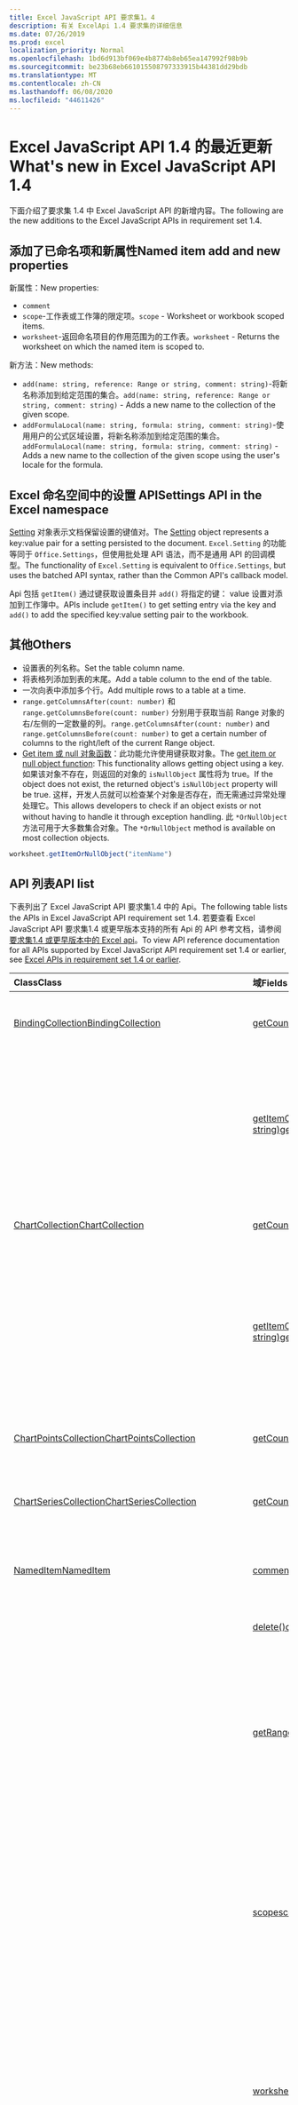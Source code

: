```yaml
---
title: Excel JavaScript API 要求集1。4
description: 有关 ExcelApi 1.4 要求集的详细信息
ms.date: 07/26/2019
ms.prod: excel
localization_priority: Normal
ms.openlocfilehash: 1bd6d913bf069e4b8774b8eb65ea147992f98b9b
ms.sourcegitcommit: be23b68eb661015508797333915b44381dd29bdb
ms.translationtype: MT
ms.contentlocale: zh-CN
ms.lasthandoff: 06/08/2020
ms.locfileid: "44611426"
---
```

# <a name="whats-new-in-excel-javascript-api-14"></a><span data-ttu-id="103db-103">Excel JavaScript API 1.4 的最近更新</span><span class="sxs-lookup"><span data-stu-id="103db-103">What's new in Excel JavaScript API 1.4</span></span>

<span data-ttu-id="103db-104">下面介绍了要求集 1.4 中 Excel JavaScript API 的新增内容。</span><span class="sxs-lookup"><span data-stu-id="103db-104">The following are the new additions to the Excel JavaScript APIs in requirement set 1.4.</span></span>

## <a name="named-item-add-and-new-properties"></a><span data-ttu-id="103db-105">添加了已命名项和新属性</span><span class="sxs-lookup"><span data-stu-id="103db-105">Named item add and new properties</span></span>

<span data-ttu-id="103db-106">新属性：</span><span class="sxs-lookup"><span data-stu-id="103db-106">New properties:</span></span>

* `comment`
* <span data-ttu-id="103db-107">`scope`-工作表或工作簿的限定项。</span><span class="sxs-lookup"><span data-stu-id="103db-107">`scope` - Worksheet or workbook scoped items.</span></span>
* <span data-ttu-id="103db-108">`worksheet`-返回命名项目的作用范围为的工作表。</span><span class="sxs-lookup"><span data-stu-id="103db-108">`worksheet` - Returns the worksheet on which the named item is scoped to.</span></span>

<span data-ttu-id="103db-109">新方法：</span><span class="sxs-lookup"><span data-stu-id="103db-109">New methods:</span></span>

* <span data-ttu-id="103db-110">`add(name: string, reference: Range or string, comment: string)`-将新名称添加到给定范围的集合。</span><span class="sxs-lookup"><span data-stu-id="103db-110">`add(name: string, reference: Range or string, comment: string)` - Adds a new name to the collection of the given scope.</span></span>
* <span data-ttu-id="103db-111">`addFormulaLocal(name: string, formula: string, comment: string)`-使用用户的公式区域设置，将新名称添加到给定范围的集合。</span><span class="sxs-lookup"><span data-stu-id="103db-111">`addFormulaLocal(name: string, formula: string, comment: string)` - Adds a new name to the collection of the given scope using the user's locale for the formula.</span></span>

## <a name="settings-api-in-the-excel-namespace"></a><span data-ttu-id="103db-112">Excel 命名空间中的设置 API</span><span class="sxs-lookup"><span data-stu-id="103db-112">Settings API in the Excel namespace</span></span>

<span data-ttu-id="103db-113">[Setting](/javascript/api/excel/excel.setting) 对象表示文档保留设置的键值对。</span><span class="sxs-lookup"><span data-stu-id="103db-113">The [Setting](/javascript/api/excel/excel.setting) object represents a key:value pair for a setting persisted to the document.</span></span> <span data-ttu-id="103db-114">`Excel.Setting` 的功能等同于 `Office.Settings`，但使用批处理 API 语法，而不是通用 API 的回调模型。</span><span class="sxs-lookup"><span data-stu-id="103db-114">The functionality of `Excel.Setting` is equivalent to `Office.Settings`, but uses the batched API syntax, rather than the Common API's callback model.</span></span>

<span data-ttu-id="103db-115">Api 包括 `getItem()` 通过键获取设置条目并 `add()` 将指定的键： value 设置对添加到工作簿中。</span><span class="sxs-lookup"><span data-stu-id="103db-115">APIs include `getItem()` to get setting entry via the key and `add()` to add the specified key:value setting pair to the workbook.</span></span>

## <a name="others"></a><span data-ttu-id="103db-116">其他</span><span class="sxs-lookup"><span data-stu-id="103db-116">Others</span></span>

* <span data-ttu-id="103db-117">设置表的列名称。</span><span class="sxs-lookup"><span data-stu-id="103db-117">Set the table column name.</span></span>
* <span data-ttu-id="103db-118">将表格列添加到表的末尾。</span><span class="sxs-lookup"><span data-stu-id="103db-118">Add a table column to the end of the table.</span></span>
* <span data-ttu-id="103db-119">一次向表中添加多个行。</span><span class="sxs-lookup"><span data-stu-id="103db-119">Add multiple rows to a table at a time.</span></span>
* <span data-ttu-id="103db-120">`range.getColumnsAfter(count: number)` 和 `range.getColumnsBefore(count: number)` 分别用于获取当前 Range 对象的右/左侧的一定数量的列。</span><span class="sxs-lookup"><span data-stu-id="103db-120">`range.getColumnsAfter(count: number)` and `range.getColumnsBefore(count: number)` to get a certain number of columns to the right/left of the current Range object.</span></span>
* <span data-ttu-id="103db-121">[Get item 或 null 对象函数](../../excel/excel-add-ins-advanced-concepts.md#ornullobject-methods)：此功能允许使用键获取对象。</span><span class="sxs-lookup"><span data-stu-id="103db-121">The [get item or null object function](../../excel/excel-add-ins-advanced-concepts.md#ornullobject-methods): This functionality allows getting object using a key.</span></span> <span data-ttu-id="103db-122">如果该对象不存在，则返回的对象的 `isNullObject` 属性将为 true。</span><span class="sxs-lookup"><span data-stu-id="103db-122">If the object does not exist, the returned object's `isNullObject` property will be true.</span></span> <span data-ttu-id="103db-123">这样，开发人员就可以检查某个对象是否存在，而无需通过异常处理处理它。</span><span class="sxs-lookup"><span data-stu-id="103db-123">This allows developers to check if an object exists or not without having to handle it through exception handling.</span></span> <span data-ttu-id="103db-124">此 `*OrNullObject` 方法可用于大多数集合对象。</span><span class="sxs-lookup"><span data-stu-id="103db-124">The `*OrNullObject` method is available on most collection objects.</span></span>

```js
worksheet.getItemOrNullObject("itemName")
```

## <a name="api-list"></a><span data-ttu-id="103db-125">API 列表</span><span class="sxs-lookup"><span data-stu-id="103db-125">API list</span></span>

<span data-ttu-id="103db-126">下表列出了 Excel JavaScript API 要求集1.4 中的 Api。</span><span class="sxs-lookup"><span data-stu-id="103db-126">The following table lists the APIs in Excel JavaScript API requirement set 1.4.</span></span> <span data-ttu-id="103db-127">若要查看 Excel JavaScript API 要求集1.4 或更早版本支持的所有 Api 的 API 参考文档，请参阅[要求集1.4 或更早版本中的 Excel api](/javascript/api/excel?view=excel-js-1.4)。</span><span class="sxs-lookup"><span data-stu-id="103db-127">To view API reference documentation for all APIs supported by Excel JavaScript API requirement set 1.4 or earlier, see [Excel APIs in requirement set 1.4 or earlier](/javascript/api/excel?view=excel-js-1.4).</span></span>

| <span data-ttu-id="103db-128">Class</span><span class="sxs-lookup"><span data-stu-id="103db-128">Class</span></span> | <span data-ttu-id="103db-129">域</span><span class="sxs-lookup"><span data-stu-id="103db-129">Fields</span></span> | <span data-ttu-id="103db-130">说明</span><span class="sxs-lookup"><span data-stu-id="103db-130">Description</span></span> |
|:---|:---|:---|
|[<span data-ttu-id="103db-131">BindingCollection</span><span class="sxs-lookup"><span data-stu-id="103db-131">BindingCollection</span></span>](/javascript/api/excel/excel.bindingcollection)|[<span data-ttu-id="103db-132">getCount()</span><span class="sxs-lookup"><span data-stu-id="103db-132">getCount()</span></span>](/javascript/api/excel/excel.bindingcollection#getcount--)|<span data-ttu-id="103db-133">获取集合中的绑定数量。</span><span class="sxs-lookup"><span data-stu-id="103db-133">Gets the number of bindings in the collection.</span></span>|
||[<span data-ttu-id="103db-134">getItemOrNullObject(id: string)</span><span class="sxs-lookup"><span data-stu-id="103db-134">getItemOrNullObject(id: string)</span></span>](/javascript/api/excel/excel.bindingcollection#getitemornullobject-id-)|<span data-ttu-id="103db-135">按 ID 获取 Binding 对象。</span><span class="sxs-lookup"><span data-stu-id="103db-135">Gets a binding object by ID.</span></span> <span data-ttu-id="103db-136">如果没有 Binding 对象，将返回 NULL 对象。</span><span class="sxs-lookup"><span data-stu-id="103db-136">If the binding object does not exist, will return a null object.</span></span>|
|[<span data-ttu-id="103db-137">ChartCollection</span><span class="sxs-lookup"><span data-stu-id="103db-137">ChartCollection</span></span>](/javascript/api/excel/excel.chartcollection)|[<span data-ttu-id="103db-138">getCount()</span><span class="sxs-lookup"><span data-stu-id="103db-138">getCount()</span></span>](/javascript/api/excel/excel.chartcollection#getcount--)|<span data-ttu-id="103db-139">返回工作表中的图表数。</span><span class="sxs-lookup"><span data-stu-id="103db-139">Returns the number of charts in the worksheet.</span></span>|
||[<span data-ttu-id="103db-140">getItemOrNullObject(name: string)</span><span class="sxs-lookup"><span data-stu-id="103db-140">getItemOrNullObject(name: string)</span></span>](/javascript/api/excel/excel.chartcollection#getitemornullobject-name-)|<span data-ttu-id="103db-141">使用图表名称获取图表。</span><span class="sxs-lookup"><span data-stu-id="103db-141">Gets a chart using its name.</span></span> <span data-ttu-id="103db-142">如果存在多个名称相同的图表，将返回第一个图表。</span><span class="sxs-lookup"><span data-stu-id="103db-142">If there are multiple charts with the same name, the first one will be returned.</span></span>|
|[<span data-ttu-id="103db-143">ChartPointsCollection</span><span class="sxs-lookup"><span data-stu-id="103db-143">ChartPointsCollection</span></span>](/javascript/api/excel/excel.chartpointscollection)|[<span data-ttu-id="103db-144">getCount()</span><span class="sxs-lookup"><span data-stu-id="103db-144">getCount()</span></span>](/javascript/api/excel/excel.chartpointscollection#getcount--)|<span data-ttu-id="103db-145">返回系列中的图表点数。</span><span class="sxs-lookup"><span data-stu-id="103db-145">Returns the number of chart points in the series.</span></span>|
|[<span data-ttu-id="103db-146">ChartSeriesCollection</span><span class="sxs-lookup"><span data-stu-id="103db-146">ChartSeriesCollection</span></span>](/javascript/api/excel/excel.chartseriescollection)|[<span data-ttu-id="103db-147">getCount()</span><span class="sxs-lookup"><span data-stu-id="103db-147">getCount()</span></span>](/javascript/api/excel/excel.chartseriescollection#getcount--)|<span data-ttu-id="103db-148">返回集合中的系列数量。</span><span class="sxs-lookup"><span data-stu-id="103db-148">Returns the number of series in the collection.</span></span>|
|[<span data-ttu-id="103db-149">NamedItem</span><span class="sxs-lookup"><span data-stu-id="103db-149">NamedItem</span></span>](/javascript/api/excel/excel.nameditem)|[<span data-ttu-id="103db-150">comment</span><span class="sxs-lookup"><span data-stu-id="103db-150">comment</span></span>](/javascript/api/excel/excel.nameditem#comment)|<span data-ttu-id="103db-151">表示与此名称相关联的注释。</span><span class="sxs-lookup"><span data-stu-id="103db-151">Represents the comment associated with this name.</span></span>|
||[<span data-ttu-id="103db-152">delete()</span><span class="sxs-lookup"><span data-stu-id="103db-152">delete()</span></span>](/javascript/api/excel/excel.nameditem#delete--)|<span data-ttu-id="103db-153">删除给定的名称。</span><span class="sxs-lookup"><span data-stu-id="103db-153">Deletes the given name.</span></span>|
||[<span data-ttu-id="103db-154">getRangeOrNullObject()</span><span class="sxs-lookup"><span data-stu-id="103db-154">getRangeOrNullObject()</span></span>](/javascript/api/excel/excel.nameditem#getrangeornullobject--)|<span data-ttu-id="103db-155">返回与名称相关联的 Range 对象。</span><span class="sxs-lookup"><span data-stu-id="103db-155">Returns the range object that is associated with the name.</span></span> <span data-ttu-id="103db-156">如果已命名项的类型不是 Range，将返回 NULL 对象。</span><span class="sxs-lookup"><span data-stu-id="103db-156">Returns a null object if the named item's type is not a range.</span></span>|
||[<span data-ttu-id="103db-157">scope</span><span class="sxs-lookup"><span data-stu-id="103db-157">scope</span></span>](/javascript/api/excel/excel.nameditem#scope)|<span data-ttu-id="103db-158">指明是否将 name 限定到工作簿或特定工作表。</span><span class="sxs-lookup"><span data-stu-id="103db-158">Indicates whether the name is scoped to the workbook or to a specific worksheet.</span></span> <span data-ttu-id="103db-159">可能的值为：工作表、工作簿。</span><span class="sxs-lookup"><span data-stu-id="103db-159">Possible values are: Worksheet, Workbook.</span></span> <span data-ttu-id="103db-160">只读。</span><span class="sxs-lookup"><span data-stu-id="103db-160">Read-only.</span></span>|
||[<span data-ttu-id="103db-161">worksheet</span><span class="sxs-lookup"><span data-stu-id="103db-161">worksheet</span></span>](/javascript/api/excel/excel.nameditem#worksheet)|<span data-ttu-id="103db-162">返回已命名项限定到的工作表。</span><span class="sxs-lookup"><span data-stu-id="103db-162">Returns the worksheet on which the named item is scoped to.</span></span> <span data-ttu-id="103db-163">如果项目的作用域改为工作簿，则会引发错误。</span><span class="sxs-lookup"><span data-stu-id="103db-163">Throws an error if the item is scoped to the workbook instead.</span></span>|
||[<span data-ttu-id="103db-164">worksheetOrNullObject</span><span class="sxs-lookup"><span data-stu-id="103db-164">worksheetOrNullObject</span></span>](/javascript/api/excel/excel.nameditem#worksheetornullobject)|<span data-ttu-id="103db-165">返回已命名项限定到的工作表。</span><span class="sxs-lookup"><span data-stu-id="103db-165">Returns the worksheet on which the named item is scoped to.</span></span> <span data-ttu-id="103db-166">如果项改为限定到工作簿，将返回 NULL 对象。</span><span class="sxs-lookup"><span data-stu-id="103db-166">Returns a null object if the item is scoped to the workbook instead.</span></span>|
|[<span data-ttu-id="103db-167">NamedItemCollection</span><span class="sxs-lookup"><span data-stu-id="103db-167">NamedItemCollection</span></span>](/javascript/api/excel/excel.nameditemcollection)|[<span data-ttu-id="103db-168">add （name： string，reference： Range \| string，comment？： string）</span><span class="sxs-lookup"><span data-stu-id="103db-168">add(name: string, reference: Range \| string, comment?: string)</span></span>](/javascript/api/excel/excel.nameditemcollection#add-name--reference--comment-)|<span data-ttu-id="103db-169">将新名称添加到给定范围的集合。</span><span class="sxs-lookup"><span data-stu-id="103db-169">Adds a new name to the collection of the given scope.</span></span>|
||[<span data-ttu-id="103db-170">addFormulaLocal （name： string，formula： string，comment？： string）</span><span class="sxs-lookup"><span data-stu-id="103db-170">addFormulaLocal(name: string, formula: string, comment?: string)</span></span>](/javascript/api/excel/excel.nameditemcollection#addformulalocal-name--formula--comment-)|<span data-ttu-id="103db-171">使用用户的公式区域设置，将新名称添加到给定范围的集合。</span><span class="sxs-lookup"><span data-stu-id="103db-171">Adds a new name to the collection of the given scope using the user's locale for the formula.</span></span>|
||[<span data-ttu-id="103db-172">getCount()</span><span class="sxs-lookup"><span data-stu-id="103db-172">getCount()</span></span>](/javascript/api/excel/excel.nameditemcollection#getcount--)|<span data-ttu-id="103db-173">获取集合中已命名项的数量。</span><span class="sxs-lookup"><span data-stu-id="103db-173">Gets the number of named items in the collection.</span></span>|
||[<span data-ttu-id="103db-174">getItemOrNullObject(name: string)</span><span class="sxs-lookup"><span data-stu-id="103db-174">getItemOrNullObject(name: string)</span></span>](/javascript/api/excel/excel.nameditemcollection#getitemornullobject-name-)|<span data-ttu-id="103db-175">使用其名称获取 NamedItem 对象。</span><span class="sxs-lookup"><span data-stu-id="103db-175">Gets a NamedItem object using its name.</span></span> <span data-ttu-id="103db-176">如果没有 NamedItem 对象，将返回 NULL 对象。</span><span class="sxs-lookup"><span data-stu-id="103db-176">If the nameditem object does not exist, will return a null object.</span></span>|
|[<span data-ttu-id="103db-177">PivotTableCollection</span><span class="sxs-lookup"><span data-stu-id="103db-177">PivotTableCollection</span></span>](/javascript/api/excel/excel.pivottablecollection)|[<span data-ttu-id="103db-178">getCount()</span><span class="sxs-lookup"><span data-stu-id="103db-178">getCount()</span></span>](/javascript/api/excel/excel.pivottablecollection#getcount--)|<span data-ttu-id="103db-179">获取集合中的数据透视表的数量。</span><span class="sxs-lookup"><span data-stu-id="103db-179">Gets the number of pivot tables in the collection.</span></span>|
||[<span data-ttu-id="103db-180">getItemOrNullObject(name: string)</span><span class="sxs-lookup"><span data-stu-id="103db-180">getItemOrNullObject(name: string)</span></span>](/javascript/api/excel/excel.pivottablecollection#getitemornullobject-name-)|<span data-ttu-id="103db-181">按 PivotTable 对象的名称获取此对象。</span><span class="sxs-lookup"><span data-stu-id="103db-181">Gets a PivotTable by name.</span></span> <span data-ttu-id="103db-182">如果没有 PivotTable 对象，将返回 NULL 对象。</span><span class="sxs-lookup"><span data-stu-id="103db-182">If the PivotTable does not exist, will return a null object.</span></span>|
|[<span data-ttu-id="103db-183">Range</span><span class="sxs-lookup"><span data-stu-id="103db-183">Range</span></span>](/javascript/api/excel/excel.range)|[<span data-ttu-id="103db-184">getIntersectionOrNullObject （anotherRange： Range \| 字符串）</span><span class="sxs-lookup"><span data-stu-id="103db-184">getIntersectionOrNullObject(anotherRange: Range \| string)</span></span>](/javascript/api/excel/excel.range#getintersectionornullobject-anotherrange-)|<span data-ttu-id="103db-185">获取表示指定区域的矩形交集的 range 对象。</span><span class="sxs-lookup"><span data-stu-id="103db-185">Gets the range object that represents the rectangular intersection of the given ranges.</span></span> <span data-ttu-id="103db-186">如果找不到任何交集，则此方法返回空对象。</span><span class="sxs-lookup"><span data-stu-id="103db-186">If no intersection is found, will return a null object.</span></span>|
||[<span data-ttu-id="103db-187">getUsedRangeOrNullObject （valuesOnly？：布尔值）</span><span class="sxs-lookup"><span data-stu-id="103db-187">getUsedRangeOrNullObject(valuesOnly?: boolean)</span></span>](/javascript/api/excel/excel.range#getusedrangeornullobject-valuesonly-)|<span data-ttu-id="103db-p113">返回指定 Range 对象的所用区域。如果区域内没有使用单元格，此函数将返回 NULL 对象。</span><span class="sxs-lookup"><span data-stu-id="103db-p113">Returns the used range of the given range object. If there are no used cells within the range, this function will return a null object.</span></span>|
|[<span data-ttu-id="103db-190">RangeViewCollection</span><span class="sxs-lookup"><span data-stu-id="103db-190">RangeViewCollection</span></span>](/javascript/api/excel/excel.rangeviewcollection)|[<span data-ttu-id="103db-191">getCount()</span><span class="sxs-lookup"><span data-stu-id="103db-191">getCount()</span></span>](/javascript/api/excel/excel.rangeviewcollection#getcount--)|<span data-ttu-id="103db-192">获取集合中 RangeView 对象的数量。</span><span class="sxs-lookup"><span data-stu-id="103db-192">Gets the number of RangeView objects in the collection.</span></span>|
|[<span data-ttu-id="103db-193">设置</span><span class="sxs-lookup"><span data-stu-id="103db-193">Setting</span></span>](/javascript/api/excel/excel.setting)|[<span data-ttu-id="103db-194">delete()</span><span class="sxs-lookup"><span data-stu-id="103db-194">delete()</span></span>](/javascript/api/excel/excel.setting#delete--)|<span data-ttu-id="103db-195">删除 Setting 对象。</span><span class="sxs-lookup"><span data-stu-id="103db-195">Deletes the setting.</span></span>|
||[<span data-ttu-id="103db-196">key</span><span class="sxs-lookup"><span data-stu-id="103db-196">key</span></span>](/javascript/api/excel/excel.setting#key)|<span data-ttu-id="103db-197">返回表示 setting 对象的 ID 的键。</span><span class="sxs-lookup"><span data-stu-id="103db-197">Returns the key that represents the id of the Setting.</span></span> <span data-ttu-id="103db-198">只读。</span><span class="sxs-lookup"><span data-stu-id="103db-198">Read-only.</span></span>|
||[<span data-ttu-id="103db-199">value</span><span class="sxs-lookup"><span data-stu-id="103db-199">value</span></span>](/javascript/api/excel/excel.setting#value)|<span data-ttu-id="103db-200">表示为此设置存储的值。</span><span class="sxs-lookup"><span data-stu-id="103db-200">Represents the value stored for this setting.</span></span>|
|[<span data-ttu-id="103db-201">SettingCollection</span><span class="sxs-lookup"><span data-stu-id="103db-201">SettingCollection</span></span>](/javascript/api/excel/excel.settingcollection)|[<span data-ttu-id="103db-202">add （key： string，value： string \| number \| boolean \| Date \| Array <any> \| any）</span><span class="sxs-lookup"><span data-stu-id="103db-202">add(key: string, value: string \| number \| boolean \| Date \| Array<any> \| any)</span></span>](/javascript/api/excel/excel.settingcollection#add-key--value-)|<span data-ttu-id="103db-203">设置指定的 Setting 对象，或将其添加到工作簿中。</span><span class="sxs-lookup"><span data-stu-id="103db-203">Sets or adds the specified setting to the workbook.</span></span>|
||[<span data-ttu-id="103db-204">getCount()</span><span class="sxs-lookup"><span data-stu-id="103db-204">getCount()</span></span>](/javascript/api/excel/excel.settingcollection#getcount--)|<span data-ttu-id="103db-205">获取集合中的 Setting 对象的数量。</span><span class="sxs-lookup"><span data-stu-id="103db-205">Gets the number of Settings in the collection.</span></span>|
||[<span data-ttu-id="103db-206">getItem(key: string)</span><span class="sxs-lookup"><span data-stu-id="103db-206">getItem(key: string)</span></span>](/javascript/api/excel/excel.settingcollection#getitem-key-)|<span data-ttu-id="103db-207">按键获取 Setting 项。</span><span class="sxs-lookup"><span data-stu-id="103db-207">Gets a Setting entry via the key.</span></span>|
||[<span data-ttu-id="103db-208">getItemOrNullObject(key: string)</span><span class="sxs-lookup"><span data-stu-id="103db-208">getItemOrNullObject(key: string)</span></span>](/javascript/api/excel/excel.settingcollection#getitemornullobject-key-)|<span data-ttu-id="103db-209">按键获取 Setting 项。</span><span class="sxs-lookup"><span data-stu-id="103db-209">Gets a Setting entry via the key.</span></span> <span data-ttu-id="103db-210">如果没有 Setting 项，将返回 NULL 对象。</span><span class="sxs-lookup"><span data-stu-id="103db-210">If the Setting does not exist, will return a null object.</span></span>|
||[<span data-ttu-id="103db-211">items</span><span class="sxs-lookup"><span data-stu-id="103db-211">items</span></span>](/javascript/api/excel/excel.settingcollection#items)|<span data-ttu-id="103db-212">获取此集合中已加载的子项。</span><span class="sxs-lookup"><span data-stu-id="103db-212">Gets the loaded child items in this collection.</span></span>|
||[<span data-ttu-id="103db-213">onSettingsChanged</span><span class="sxs-lookup"><span data-stu-id="103db-213">onSettingsChanged</span></span>](/javascript/api/excel/excel.settingcollection#onsettingschanged)|<span data-ttu-id="103db-214">当文档中的设置变化时发生。</span><span class="sxs-lookup"><span data-stu-id="103db-214">Occurs when the Settings in the document are changed.</span></span>|
|[<span data-ttu-id="103db-215">SettingsChangedEventArgs</span><span class="sxs-lookup"><span data-stu-id="103db-215">SettingsChangedEventArgs</span></span>](/javascript/api/excel/excel.settingschangedeventargs)|[<span data-ttu-id="103db-216">设置</span><span class="sxs-lookup"><span data-stu-id="103db-216">settings</span></span>](/javascript/api/excel/excel.settingschangedeventargs#settings)|<span data-ttu-id="103db-217">获取表示引发了 SettingsChanged 事件的 binding 的 setting 对象。</span><span class="sxs-lookup"><span data-stu-id="103db-217">Gets the Setting object that represents the binding that raised the SettingsChanged event</span></span>|
|[<span data-ttu-id="103db-218">TableCollection</span><span class="sxs-lookup"><span data-stu-id="103db-218">TableCollection</span></span>](/javascript/api/excel/excel.tablecollection)|[<span data-ttu-id="103db-219">getCount()</span><span class="sxs-lookup"><span data-stu-id="103db-219">getCount()</span></span>](/javascript/api/excel/excel.tablecollection#getcount--)|<span data-ttu-id="103db-220">获取集合中的表数量。</span><span class="sxs-lookup"><span data-stu-id="103db-220">Gets the number of tables in the collection.</span></span>|
||[<span data-ttu-id="103db-221">getItemOrNullObject(key: string)</span><span class="sxs-lookup"><span data-stu-id="103db-221">getItemOrNullObject(key: string)</span></span>](/javascript/api/excel/excel.tablecollection#getitemornullobject-key-)|<span data-ttu-id="103db-222">按名称或 ID 获取表。</span><span class="sxs-lookup"><span data-stu-id="103db-222">Gets a table by Name or ID.</span></span> <span data-ttu-id="103db-223">如果没有表，将返回 NULL 对象。</span><span class="sxs-lookup"><span data-stu-id="103db-223">If the table does not exist, will return a null object.</span></span>|
|[<span data-ttu-id="103db-224">TableColumnCollection</span><span class="sxs-lookup"><span data-stu-id="103db-224">TableColumnCollection</span></span>](/javascript/api/excel/excel.tablecolumncollection)|[<span data-ttu-id="103db-225">getCount()</span><span class="sxs-lookup"><span data-stu-id="103db-225">getCount()</span></span>](/javascript/api/excel/excel.tablecolumncollection#getcount--)|<span data-ttu-id="103db-226">获取表中的列数。</span><span class="sxs-lookup"><span data-stu-id="103db-226">Gets the number of columns in the table.</span></span>|
||[<span data-ttu-id="103db-227">getItemOrNullObject （key：数字 \| 字符串）</span><span class="sxs-lookup"><span data-stu-id="103db-227">getItemOrNullObject(key: number \| string)</span></span>](/javascript/api/excel/excel.tablecolumncollection#getitemornullobject-key-)|<span data-ttu-id="103db-228">按名称或 ID 获取 column 对象。</span><span class="sxs-lookup"><span data-stu-id="103db-228">Gets a column object by Name or ID.</span></span> <span data-ttu-id="103db-229">如果没有 column 对象，将返回 NULL 对象。</span><span class="sxs-lookup"><span data-stu-id="103db-229">If the column does not exist, will return a null object.</span></span>|
|[<span data-ttu-id="103db-230">TableRowCollection</span><span class="sxs-lookup"><span data-stu-id="103db-230">TableRowCollection</span></span>](/javascript/api/excel/excel.tablerowcollection)|[<span data-ttu-id="103db-231">getCount()</span><span class="sxs-lookup"><span data-stu-id="103db-231">getCount()</span></span>](/javascript/api/excel/excel.tablerowcollection#getcount--)|<span data-ttu-id="103db-232">获取表格中的行数。</span><span class="sxs-lookup"><span data-stu-id="103db-232">Gets the number of rows in the table.</span></span>|
|[<span data-ttu-id="103db-233">Workbook</span><span class="sxs-lookup"><span data-stu-id="103db-233">Workbook</span></span>](/javascript/api/excel/excel.workbook)|[<span data-ttu-id="103db-234">设置</span><span class="sxs-lookup"><span data-stu-id="103db-234">settings</span></span>](/javascript/api/excel/excel.workbook#settings)|<span data-ttu-id="103db-235">表示一组与 workbook 相关联的 setting 对象。</span><span class="sxs-lookup"><span data-stu-id="103db-235">Represents a collection of Settings associated with the workbook.</span></span> <span data-ttu-id="103db-236">只读。</span><span class="sxs-lookup"><span data-stu-id="103db-236">Read-only.</span></span>|
|[<span data-ttu-id="103db-237">Worksheet</span><span class="sxs-lookup"><span data-stu-id="103db-237">Worksheet</span></span>](/javascript/api/excel/excel.worksheet)|[<span data-ttu-id="103db-238">getUsedRangeOrNullObject （valuesOnly？：布尔值）</span><span class="sxs-lookup"><span data-stu-id="103db-238">getUsedRangeOrNullObject(valuesOnly?: boolean)</span></span>](/javascript/api/excel/excel.worksheet#getusedrangeornullobject-valuesonly-)|<span data-ttu-id="103db-p119">使用的区域是包含分配了值或格式的任意单元格的最小区域。如果整个工作表为空，此函数将返回 NULL 对象。</span><span class="sxs-lookup"><span data-stu-id="103db-p119">The used range is the smallest range that encompasses any cells that have a value or formatting assigned to them. If the entire worksheet is blank, this function will return a null object.</span></span>|
||[<span data-ttu-id="103db-241">名称</span><span class="sxs-lookup"><span data-stu-id="103db-241">names</span></span>](/javascript/api/excel/excel.worksheet#names)|<span data-ttu-id="103db-242">一组范围限定到当前工作表的名称。</span><span class="sxs-lookup"><span data-stu-id="103db-242">Collection of names scoped to the current worksheet.</span></span> <span data-ttu-id="103db-243">只读。</span><span class="sxs-lookup"><span data-stu-id="103db-243">Read-only.</span></span>|
|[<span data-ttu-id="103db-244">WorksheetCollection</span><span class="sxs-lookup"><span data-stu-id="103db-244">WorksheetCollection</span></span>](/javascript/api/excel/excel.worksheetcollection)|[<span data-ttu-id="103db-245">getCount （visibleOnly？：布尔值）</span><span class="sxs-lookup"><span data-stu-id="103db-245">getCount(visibleOnly?: boolean)</span></span>](/javascript/api/excel/excel.worksheetcollection#getcount-visibleonly-)|<span data-ttu-id="103db-246">获取集合中的工作表数量。</span><span class="sxs-lookup"><span data-stu-id="103db-246">Gets the number of worksheets in the collection.</span></span>|
||[<span data-ttu-id="103db-247">getItemOrNullObject(key: string)</span><span class="sxs-lookup"><span data-stu-id="103db-247">getItemOrNullObject(key: string)</span></span>](/javascript/api/excel/excel.worksheetcollection#getitemornullobject-key-)|<span data-ttu-id="103db-248">按 Worksheet 对象的名称或 ID 获取此对象。</span><span class="sxs-lookup"><span data-stu-id="103db-248">Gets a worksheet object using its Name or ID.</span></span> <span data-ttu-id="103db-249">如果没有 Worksheet 对象，将返回 NULL 对象。</span><span class="sxs-lookup"><span data-stu-id="103db-249">If the worksheet does not exist, will return a null object.</span></span>|

## <a name="see-also"></a><span data-ttu-id="103db-250">另请参阅</span><span class="sxs-lookup"><span data-stu-id="103db-250">See also</span></span>

- [<span data-ttu-id="103db-251">Excel JavaScript API 参考文档</span><span class="sxs-lookup"><span data-stu-id="103db-251">Excel JavaScript API Reference Documentation</span></span>](/javascript/api/excel?view=excel-js-1.4)
- [<span data-ttu-id="103db-252">Excel JavaScript API 要求集</span><span class="sxs-lookup"><span data-stu-id="103db-252">Excel JavaScript API requirement sets</span></span>](./excel-api-requirement-sets.md)
